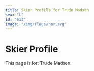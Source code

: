 ```yaml
---
title: Skier Profile for Trude Madsen
sex: "L"
id: "613"
image: "/img/flags/nor.svg" 
---
```


# Skier Profile

This page is for: Trude Madsen.
    
